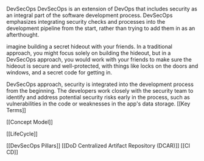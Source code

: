 DevSecOps
DevSecOps is an extension of DevOps that includes security as an integral part of the software development process. DevSecOps emphasizes integrating security checks and processes into the development pipeline from the start, rather than trying to add them in as an afterthought.

imagine building a secret hideout with your friends. In a traditional approach, you might focus solely on building the hideout, but in a DevSecOps approach, you would work with your friends to make sure the hideout is secure and well-protected, with things like locks on the doors and windows, and a secret code for getting in.

DevSecOps approach, security is integrated into the development process from the beginning. The developers work closely with the security team to identify and address potential security risks early in the process, such as vulnerabilities in the code or weaknesses in the app's data storage. [[Key Terms]]

[[Concept Model]]

[[LifeCycle]]

[[DevSecOps Pillars]]
[[DoD Centralized Artifact Repository (DCAR)]]
[[CI CD]]
